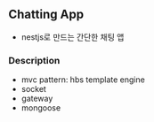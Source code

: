 ## Chatting App
- nestjs로 만드는 간단한 채팅 앱

### Description
- mvc pattern: hbs template engine
- socket
- gateway
- mongoose